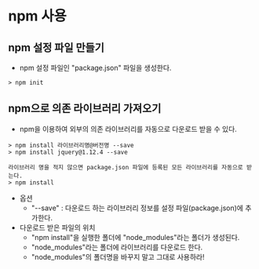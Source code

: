 # npm 사용

## npm 설정 파일 만들기
- npm 설정 파일인 "package.json" 파일을 생성한다.
```
> npm init 
```

## npm으로 의존 라이브러리 가져오기
- npm을 이용하여 외부의 의존 라이브러리를 자동으로 다운로드 받을 수 있다. 
```
> npm install 라이브러리명@버전명 --save 
> npm install jquery@1.12.4 --save

라이브러리 명을 적지 않으면 package.json 파일에 등록된 모든 라이브러리를 자동으로 받는다.
> npm install
```
- 옵션
  - "--save" : 다운로드 하는 라이브러리 정보를 설정 파일(package.json)에 추가한다.
- 다운로드 받은 파일의 위치
  - "npm install"을 실행한 폴더에 "node_modules"라는 폴더가 생성된다. 
  - "node_modules"라는 폴더에 라이브러리를 다운로드 한다.
  - "node_modules"의 폴더명을 바꾸지 말고 그대로 사용하라!